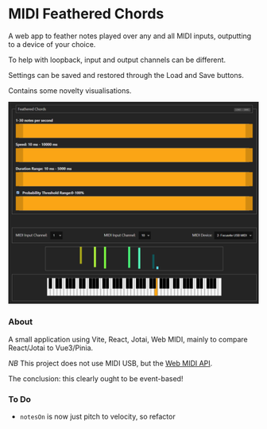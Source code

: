 # MIDI Feathered Chords

A web app to feather notes played over any and all MIDI inputs, outputting to a device of your choice.

To help with loopback, input and output channels can be different.

Settings can be saved and restored through the Load and Save buttons.

Contains some novelty visualisations.

![Screenshot](.screenshot.png)

### About

A small application using Vite, React, Jotai, Web MIDI, mainly to compare React/Jotai to Vue3/Pinia. 

*NB* This project does not use MIDI USB, but the [Web MIDI API](https://caniuse.com/midi). 

The conclusion: this clearly ought to be event-based!

### To Do

* `notesOn` is now just pitch to velocity, so refactor
